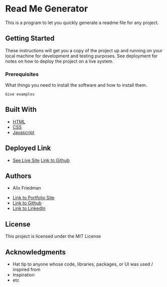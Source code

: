 # Read Me Generator 

This is a program to let you quickly generate a readme file for any project.

## Getting Started

These instructions will get you a copy of the project up and running on your local machine for development and testing purposes. See deployment for notes on how to deploy the project on a live system.

### Prerequisites

What things you need to install the software and how to install them.

```
Give examples
```

## Built With

* [HTML](https://developer.mozilla.org/en-US/docs/Web/HTML)
* [CSS](https://developer.mozilla.org/en-US/docs/Web/CSS)
* [Javascript](https://developer.mozilla.org/en-US/docs/Web/JavaScript)

## Deployed Link

* [See Live Site](https://alix1713.github.io/readmegen/)
[Link to Github](https://github.com/Alix1713/readmegen)

## Authors

* Alix Friedman

- [Link to Portfolio Site](https://alix1713.github.io/nextstep/)
- [Link to Github](https://github.com/Alix1713/)
- [Link to LinkedIn](https://www.linkedin.com/in/alix1713/)

## License

This project is licensed under the MIT License 

## Acknowledgments

* Hat tip to anyone whose code, libraries, packages, or UI was used  / inspired from
* Inspiration
* etc
